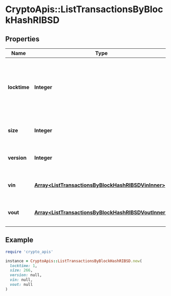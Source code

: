 # CryptoApis::ListTransactionsByBlockHashRIBSD

## Properties

| Name | Type | Description | Notes |
| ---- | ---- | ----------- | ----- |
| **locktime** | **Integer** | Represents the time at which a particular transaction can be added to the blockchain. |  |
| **size** | **Integer** | Represents the total size of this transaction. |  |
| **version** | **Integer** | Represents transaction version number. |  |
| **vin** | [**Array&lt;ListTransactionsByBlockHashRIBSDVinInner&gt;**](ListTransactionsByBlockHashRIBSDVinInner.md) | Represents the transaction inputs. |  |
| **vout** | [**Array&lt;ListTransactionsByBlockHashRIBSDVoutInner&gt;**](ListTransactionsByBlockHashRIBSDVoutInner.md) | Represents the transaction outputs. |  |

## Example

```ruby
require 'crypto_apis'

instance = CryptoApis::ListTransactionsByBlockHashRIBSD.new(
  locktime: 1,
  size: 266,
  version: null,
  vin: null,
  vout: null
)
```

